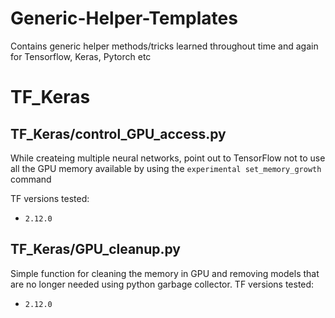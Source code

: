 # Generic-Helper-Templates
Contains generic helper methods/tricks learned throughout time and again for Tensorflow, Keras, Pytorch etc

# TF_Keras
## TF_Keras/control_GPU_access.py
While createing multiple neural networks, point out to TensorFlow not to use all the GPU memory available by using the `experimental set_memory_growth` command

 TF versions tested:
 - `2.12.0`

## TF_Keras/GPU_cleanup.py
Simple function for cleaning the memory in GPU and removing models that are no longer needed using python garbage collector.
TF versions tested:
 - `2.12.0`
